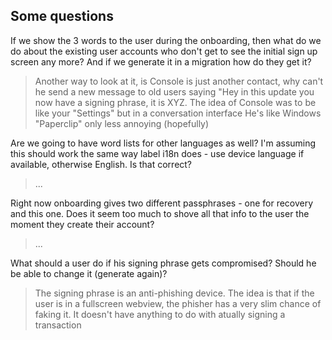 ## Some questions

If we show the 3 words to the user during the onboarding, then what do
we do about the existing user accounts who don't get to see the initial
sign up screen any more? And if we generate it in a migration how do
they get it?

> Another way to look at it, is Console is just another contact, why
> can't he send a new message to old users saying "Hey in this update
> you now have a signing phrase, it is XYZ. The idea of Console was to
> be like your "Settings" but in a conversation interface He's like
> Windows "Paperclip" only less annoying (hopefully)

Are we going to have word lists for other languages as well? I'm
assuming this should work the same way label i18n does - use device
language if available, otherwise English. Is that correct?

> ...

Right now onboarding gives two different passphrases - one for recovery
and this one. Does it seem too much to shove all that info to the user
the moment they create their account?

> ...

What should a user do if his signing phrase gets compromised? Should he
be able to change it (generate again)?

> The signing phrase is an anti-phishing device. The idea is that if the
> user is in a fullscreen webview, the phisher has a very slim chance of
> faking it. It doesn't have anything to do with atually signing a
> transaction